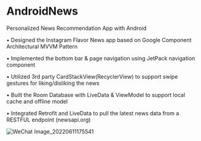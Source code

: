 # AndroidNews
Personalized News Recommendation App with Android

• Designed the Instagram Flavor News app based on Google Component Architectural MVVM Pattern

• Implemented the bottom bar & page navigation using JetPack navigation component

• Utilized 3rd party CardStackView(RecyclerView) to support swipe gestures for liking/disliking the news

• Built the Room Database with LiveData & ViewModel to support local cache and offline model

• Integrated Retrofit and LiveData to pull the latest news data from a RESTFUL endpoint (newsapi.org)

![WeChat Image_20220611175541](https://user-images.githubusercontent.com/72828121/173207444-e9cd2d56-1b0d-4fa9-a19d-a8f819adbcef.png)
